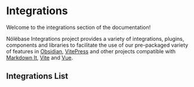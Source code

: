# Integrations

Welcome to the integrations section of the documentation!

Nólëbase Integrations project provides a variety of integrations, plugins, components and libraries to facilitate the use of our pre-packaged variety of features in [Obsidian](https://obsidian.md), [VitePress](https://vitepress.dev) and other projects compatible with [Markdown It](https://github.com/markdown-it/markdown-it), [Vite](https://vitejs.dev/) and [Vue](https://vuejs.org/).

## Integrations List

<IntegrationCard type="markdown-it" title="Bi-Directional Links" package="markdown-it-bi-directional-links">
  <template v-slot:badge>
    <Badge type="tip" text="v2.0.0-rc11" />
  </template>
</IntegrationCard>

<br />

<IntegrationCard type="markdown-it" title="Elements Transformation" package="markdown-it-element-transform">
  <template v-slot:badge>
    <Badge type="tip" text="v2.0.0-rc11" />
  </template>
</IntegrationCard>

<br />

<IntegrationCard type="markdown-it" title="Lazy loading blurred thumbnails" package="markdown-it-unlazy-img">
  <template v-slot:badge>
    <Badge type="warning" text="Beta" />
  </template>
</IntegrationCard>

<br />

<IntegrationCard type="vitepress" title="Enhanced Readabilities" package="vitepress-plugin-enhanced-readabilities">
  <template v-slot:badge>
    <Badge type="tip" text="v2.0.0-rc11" />
  </template>
</IntegrationCard>

<br />

<IntegrationCard type="vitepress" title="Inline Link Previewing" package="vitepress-plugin-inline-link-preview">
  <template v-slot:badge>
    <Badge type="tip" text="v2.0.0-rc11" />
  </template>
</IntegrationCard>

<br />

<IntegrationCard type="vitepress" title="Blinking highlight targeted heading" package="vitepress-plugin-highlight-targeted-heading">
  <template v-slot:badge>
    <Badge type="tip" text="v2.0.0-rc11" />
  </template>
</IntegrationCard>

<br />

<IntegrationCard type="vitepress" title="Git-based page histories" package="vitepress-plugin-git-changelog">
  <template v-slot:badge>
    <Badge type="tip" text="v2.0.0-rc11" />
  </template>
</IntegrationCard>

<br />

<IntegrationCard type="vitepress" title="Previewing image (social media card) generation" package="vitepress-plugin-og-image">
  <template v-slot:badge>
    <Badge type="warning" text="Beta" />
  </template>
</IntegrationCard>

<br />

<IntegrationCard type="vitepress" title="Page properties" package="vitepress-plugin-page-properties">
  <template v-slot:badge>
    <Badge type="danger" text="Alpha" />
  </template>
</IntegrationCard>

<br />

<IntegrationCard type="vitepress" title="Enhanced <mark> elements" package="vitepress-plugin-enhanced-mark">
  <template v-slot:title>
    Enhanced <code>&lt;mark&gt;</code> elements
  </template>
  <template v-slot:badge>
    <Badge type="tip" text="v2.0.0-rc11" />
  </template>
</IntegrationCard>

<br />

<IntegrationCard type="vitepress" title="Thumbnail hashing for images" package="vitepress-plugin-thumbnail-hash">
  <template v-slot:badge>
    <Badge type="warning" text="Beta" />
  </template>
</IntegrationCard>

<br />

<IntegrationCard type="obsidian" title="UnoCSS" package="obsidian-plugin-unocss">
  <template v-slot:badge>
    <Badge type="warning" text="Beta" />
  </template>
</IntegrationCard>

<br />
